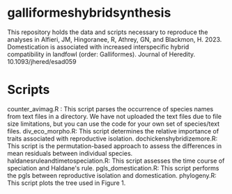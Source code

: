 # galliformeshybridsynthesis
This repository holds the data and scripts necessary to reproduce the analyses in Alfieri, JM, Hingoranee, R, Athrey, GN, and Blackmon, H. 2023. Domestication is associated with increased
interspecific hybrid compatibility in landfowl (order: Galliformes). Journal of Heredity. 10.1093/jhered/esad059

# Scripts
counter_avimag.R : This script parses the occurrence of species names from text files in a directory. We have not uploaded the text files due to file size limitations, but you can use the code for your own set of species/text files.
div_eco_morpho.R: This script determines the relative importance of traits associated with reproductive isolation.
dochickenshybridizemore.R: This script is the permutation-based approach to assess the differences in mean residuals between individual species.
haldanesruleandtimetospeciation.R: This script assesses the time course of speciation and Haldane's rule.
pgls_domestication.R: This script performs the pgls between reproductive isolation and domestication.
phylogeny.R: This script plots the tree used in Figure 1.
